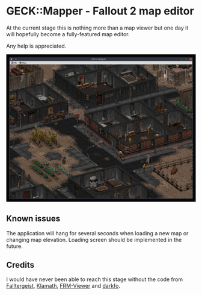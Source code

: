 # GECK::Mapper - Fallout 2 map editor

At the current stage this is nothing more than a map viewer but one day it will hopefully become a fully-featured map editor.

Any help is appreciated.

![Screenshot](https://github.com/JanSimek/geck-map-editor/blob/master/screenshot.jpg "Screenshot")

## Known issues

The application will hang for several seconds when loading a new map or changing map elevation. Loading screen should be implemented in the future.

## Credits

I would have never been able to reach this stage without the code from [Falltergeist](https://github.com/falltergeist/falltergeist/), [Klamath](https://github.com/adamkewley/klamath), [FRM-Viewer](https://github.com/Primagen/Fallout-FRM-Viewer) and [darkfo](https://github.com/darkf/darkfo).
